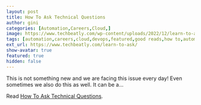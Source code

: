 ```yaml
---
layout: post
title: How To Ask Technical Questions
author: gini
categories: [Automation,Careers,Cloud,]
image: https://www.techbeatly.com/wp-content/uploads/2022/12/learn-to-ask-1024x576.png
tags: [automation,careers,cloud,devops,featured,good reads,how to,automation questions,devops questions,dontasktoask,how to ask,how to ask questions,how to ask technical questions,nohello,]
ext_url: https://www.techbeatly.com/learn-to-ask/
show-avatar: true
featured: true
hidden: false
---
```


This is not something new and we are facing this issue every day! Even sometimes we also do this as well. It can be a&#46;&#46;&#46;

Read [How To Ask Technical Questions](https://www.techbeatly.com/learn-to-ask/).